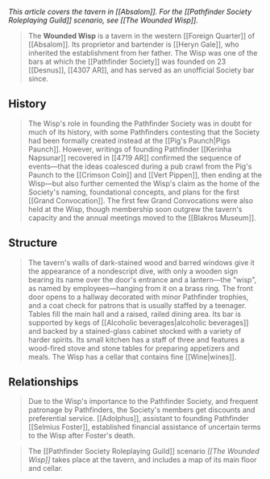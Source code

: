*This article covers the tavern in [[Absalom]]. For the [[Pathfinder Society Roleplaying Guild]] scenario, see *[[The Wounded Wisp]]*.*
> The **Wounded Wisp** is a tavern in the western [[Foreign Quarter]] of [[Absalom]]. Its proprietor and bartender is [[Heryn Gale]], who inherited the establishment from her father. The Wisp was one of the bars at which the [[Pathfinder Society]] was founded on 23 [[Desnus]], [[4307 AR]], and has served as an unofficial Society bar since.



## History

> The Wisp's role in founding the Pathfinder Society was in doubt for much of its history, with some Pathfinders contesting that the Society had been formally created instead at the [[Pig's Paunch|Pigs Paunch]]. However, writings of founding Pathfinder [[Kerinha Napsunar]] recovered in [[4719 AR]] confirmed the sequence of events—that the ideas coalesced during a pub crawl from the Pig's Paunch to the [[Crimson Coin]] and [[Vert Pippen]], then ending at the Wisp—but also further cemented the Wisp's claim as the home of the Society's naming, foundational concepts, and plans for the first [[Grand Convocation]].
> The first few Grand Convocations were also held at the Wisp, though membership soon outgrew the tavern's capacity and the annual meetings moved to the [[Blakros Museum]].


## Structure

> The tavern's walls of dark-stained wood and barred windows give it the appearance of a nondescript dive, with only a wooden sign bearing its name over the door's entrance and a lantern—the "wisp", as named by employees—hanging from it on a brass ring.
> The front door opens to a hallway decorated with minor Pathfinder trophies, and a coat check for patrons that is usually staffed by a teenager. Tables fill the main hall and a raised, railed dining area. Its bar is supported by kegs of [[Alcoholic beverages|alcoholic beverages]] and backed by a stained-glass cabinet stocked with a variety of harder spirits. Its small kitchen has a staff of three and features a wood-fired stove and stone tables for preparing appetizers and meals.
> The Wisp has a cellar that contains fine [[Wine|wines]].


## Relationships

> Due to the Wisp's importance to the Pathfinder Society, and frequent patronage by Pathfinders, the Society's members get discounts and preferential service. [[Adolphus]], assistant to founding Pathfinder [[Selmius Foster]], established financial assistance of uncertain terms to the Wisp after Foster's death.


> The [[Pathfinder Society Roleplaying Guild]] scenario *[[The Wounded Wisp]]* takes place at the tavern, and includes a map of its main floor and cellar.






